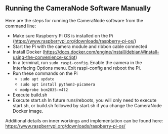 ## Running the CameraNode Software Manually
Here are the steps for running the CameraNode software from the command line:
- Make sure Raspberry Pi OS is installed on the Pi (https://www.raspberrypi.org/downloads/raspberry-pi-os/)
- Start the Pi with the camera module and ribbon cable connected
- Install Docker (https://docs.docker.com/engine/install/debian/#install-using-the-convenience-script)
- In a terminal, run `sudo raspi-config`. Enable the camera in the Interfacing Options menu. Exit raspi-config and reboot the Pi.
- Run these commands on the Pi
    - `sudo apt update`
    - `sudo apt install python3-picamera`
    - `modprobe bcm2835-v4l2`
- Execute build.sh
- Execute start.sh 
In future runs/reboots, you will only need to execute start.sh, or build.sh followed by start.sh if you change the CameraNode Docker image.

Additional details on inner workings and implementation can be found here: https://www.raspberrypi.org/downloads/raspberry-pi-os/